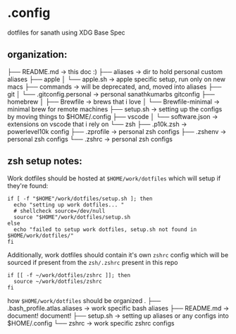# .config
dotfiles for sanath using XDG Base Spec

## organization:

├── README.md                   -> this doc :) 
├── aliases                     -> dir to hold personal custom aliases
├── apple
│   └── apple.sh                -> apple specific setup, run only on new macs
├── commands                    -> will be deprecated, and, moved into aliases
├── git
│   └── .gitconfig.personal     -> personal sanathkumarbs gitconfig
├── homebrew
│   ├── Brewfile                -> brews that i love
│   └── Brewfile-minimal        -> minimal brew for remote machines
├── setup.sh                    -> setting up the configs by moving things to $HOME/.config 
├── vscode
│   └── software.json           -> extensions on vscode that i rely on
└── zsh
    ├── .p10k.zsh               -> powerlevel10k config
    ├── .zprofile               -> personal zsh configs
    ├── .zshenv                 -> personal zsh configs
    └── .zshrc                  -> personal zsh configs

## zsh setup notes:

Work dotfiles should be hosted at `$HOME/work/dotfiles` which will setup if they're found:

```
if [ -f "$HOME"/work/dotfiles/setup.sh ]; then
  echo "setting up work dotfiles... "
  # shellcheck source=/dev/null
  source "$HOME"/work/dotfiles/setup.sh
else
  echo "failed to setup work dotfiles, setup.sh not found in $HOME/work/dotfiles/"
fi
```

Additionally, work dotfiles should contain it's own `zshrc` config which will be sourced if present from the `zsh/.zshrc` present in this repo

```
if [[ -f ~/work/dotfiles/zshrc ]]; then
  source ~/work/dotfiles/zshrc
fi

```

how `$HOME/work/dotfiles` should be organized
.
├── .bash_profile.atlas.aliases     -> work specific bash aliases
├── README.md                       -> document! document!
├── setup.sh                        -> setting up aliases or any configs into $HOME/.config 
└── zshrc                           -> work specific zshrc configs